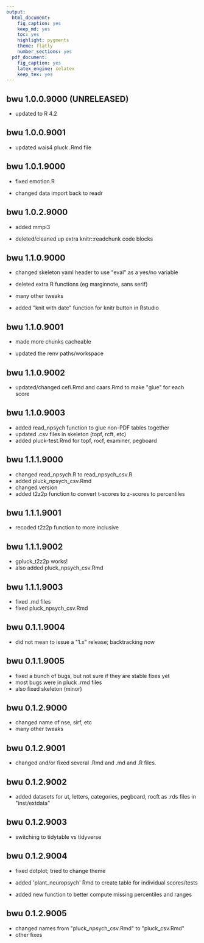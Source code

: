 ```yaml
---
output:
  html_document:
    fig_caption: yes
    keep_md: yes
    toc: yes
    highlight: pygments
    theme: flatly
    number_sections: yes
  pdf_document:
    fig_caption: yes
    latex_engine: xelatex
    keep_tex: yes
---
```


## bwu 1.0.0.9000 (UNRELEASED)

-   updated to R 4.2

## bwu 1.0.0.9001

-   updated wais4 pluck .Rmd file

## bwu 1.0.1.9000

-   fixed emotion.R

-   changed data import back to readr

## bwu 1.0.2.9000

-   added mmpi3

-   deleted/cleaned up extra knitr::readchunk code blocks

## bwu 1.1.0.9000

-   changed skeleton yaml header to use "eval" as a yes/no variable

-   deleted extra R functions (eg marginnote, sans serif)

-   many other tweaks

-   added "knit with date" function for knitr button in Rstudio

## bwu 1.1.0.9001

-   made more chunks cacheable

-   updated the renv paths/workspace

## bwu 1.1.0.9002

-   updated/changed cefi.Rmd and caars.Rmd to make "glue" for each score

## bwu 1.1.0.9003

-   added read_npsych function to glue non-PDF tables together
-   updated .csv files in skeleton (topf, rcft, etc)
-   added pluck-test.Rmd for topf, rocf, examiner, pegboard

## bwu 1.1.1.9000

-   changed read_npsych.R to read_npsych_csv.R
-   added pluck_npsych_csv.Rmd
-   changed version
-   added t2z2p function to convert t-scores to z-scores to percentiles

## bwu 1.1.1.9001

-   recoded t2z2p function to more inclusive

## bwu 1.1.1.9002

-   gpluck_t2z2p works!
-   also added pluck_npsych_csv.Rmd

## bwu 1.1.1.9003

-   fixed .md files
-   fixed pluck_npsych_csv.Rmd

## bwu 0.1.1.9004

-   did not mean to issue a "1.x" release; backtracking now

## bwu 0.1.1.9005

-   fixed a bunch of bugs, but not sure if they are stable fixes yet
-   most bugs were in pluck .rmd files
-   also fixed skeleton (minor)

## bwu 0.1.2.9000

-   changed name of nse, sirf, etc
-   many other tweaks

## bwu 0.1.2.9001

-   changed and/or fixed several .Rmd and .md and .R files.

## bwu 0.1.2.9002

-   added datasets for ut, letters, categories, pegboard, rocft as .rds files in "inst/extdata"

## bwu 0.1.2.9003

-   switching to tidytable vs tidyverse

## bwu 0.1.2.9004

-   fixed dotplot; tried to change theme

-   added 'plant_neuropsych' Rmd to create table for individual scores/tests

-   added new function to better compute missing percentiles and ranges

## bwu 0.1.2.9005

-   changed names from "pluck_npsych_csv.Rmd" to "pluck_csv.Rmd"
-   other fixes

